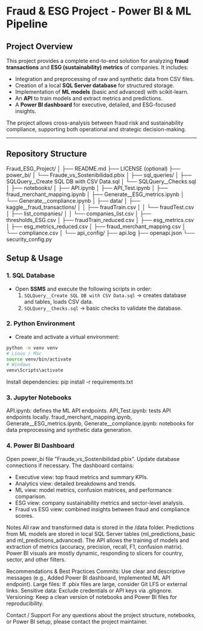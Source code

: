 # Fraud & ESG Project - Power BI & ML Pipeline

## Project Overview
This project provides a complete end-to-end solution for analyzing **fraud transactions** and **ESG (sustainability) metrics** of companies. It includes:

- Integration and preprocessing of raw and synthetic data from CSV files.
- Creation of a local **SQL Server database** for structured storage.
- Implementation of **ML models** (basic and advanced) with scikit-learn.
- An **API** to train models and extract metrics and predictions.
- A **Power BI dashboard** for executive, detailed, and ESG-focused insights.

The project allows cross-analysis between fraud risk and sustainability compliance, supporting both operational and strategic decision-making.

---

## Repository Structure

Fraud_ESG_Project/
│
├── README.md
├── LICENSE (optional)
├── power_bi/
│ └── Fraude_vs_Sostenibilidad.pbix
│
├── sql_queries/
│ ├── SQLQuery__Create SQL DB with CSV Data.sql
│ └── SQLQuery__Checks.sql
│
├── notebooks/
│ ├── API.ipynb
│ ├── API_Test.ipynb
│ ├── fraud_merchant_mapping.ipynb
│ ├── Generate__ESG_metrics.ipynb
│ └── Generate__compliance.ipynb
│
├── data/
│ ├── kaggle__fraud_transactions/
│ │ ├── fraudTrain.csv
│ │ └── fraudTest.csv
│ ├── list_companies/
│ │ └── companies_list.csv
│ ├── thresholds_ESG.csv
│ ├── fraudTrain_reduced.csv
│ ├── esg_metrics.csv
│ ├── esg_metrics_reduced.csv
│ ├── fraud_merchant_mapping.csv
│ └── compliance.csv
│
└── api_config/
├── api.log
├── openapi.json
└── security_config.py

## Setup & Usage

### 1. SQL Database
- Open **SSMS** and execute the following scripts in order:
  1. `SQLQuery__Create SQL DB with CSV Data.sql` → creates database and tables, loads CSV data.
  2. `SQLQuery__Checks.sql` → basic checks to validate the database.

### 2. Python Environment
- Create and activate a virtual environment:
```bash
python -m venv venv
# Linux / Mac
source venv/bin/activate
# Windows
venv\Scripts\activate
```
Install dependencies: pip install -r requirements.txt

### 3. Jupyter Notebooks

API.ipynb: defines the ML API endpoints.
API_Test.ipynb: tests API endpoints locally.
fraud_merchant_mapping.ipynb, Generate__ESG_metrics.ipynb, Generate__compliance.ipynb: notebooks for data preprocessing and synthetic data generation.

### 4. Power BI Dashboard

Open power_bi file "Fraude_vs_Sostenibilidad.pbix".
Update database connections if necessary.
The dashboard contains:
  * Executive view: top fraud metrics and summary KPIs.
  * Analytics view: detailed breakdowns and trends.
  * ML view: model metrics, confusion matrices, and performance comparison.
  * ESG view: company sustainability metrics and sector-level analysis.
  * Fraud vs ESG view: combined insights between fraud and compliance scores.

Notes
All raw and transformed data is stored in the /data folder.
Predictions from ML models are stored in local SQL Server tables (ml_predictions_basic and ml_predictions_advanced).
The API allows the training of models and extraction of metrics (accuracy, precision, recall, F1, confusion matrix).
Power BI visuals are mostly dynamic, responding to slicers for country, sector, and other filters.

Recommendations & Best Practices
Commits: Use clear and descriptive messages (e.g., Added Power BI dashboard, Implemented ML API endpoint).
Large files: If .pbix files are large, consider Git LFS or external links.
Sensitive data: Exclude credentials or API keys via .gitignore.
Versioning: Keep a clean version of notebooks and Power BI files for reproducibility.

Contact / Support
For any questions about the project structure, notebooks, or Power BI setup, please contact the project maintainer.
